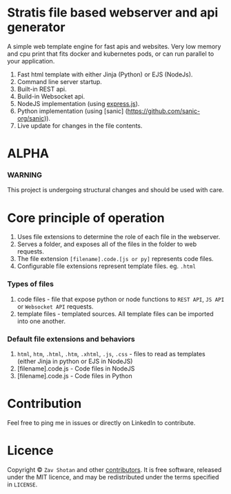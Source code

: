 # Stratis file based webserver and api generator

A simple web template engine for fast apis and websites. Very low memory and cpu print that fits docker and kubernetes pods, or can run parallel to your application.

1. Fast html template with either Jinja (Python) or EJS (NodeJs).
1. Command line server startup.
1. Built-in REST api.
1. Build-in Websocket api.
1. NodeJS implementation (using [express.js](https://expressjs.com/)).
1. Python implementation (using [sanic] (https://github.com/sanic-org/sanic)).
1. Live update for changes in the file contents.

# ALPHA

### WARNING

This project is undergoing structural changes and should be used with care.

# Core principle of operation

1. Uses file extensions to determine the role of each file in the webserver.
1. Serves a folder, and exposes all of the files in the folder to web requests.
1. The file extension `[filename].code.[js or py]` represents code files.
1. Configurable file extensions represent template files. eg. `.html`

### Types of files

1. code files - file that expose python or node functions to `REST API`, `JS API` or `Websocket API` requests.
1. template files - templated sources. All template files can be imported into one another.

### Default file extensions and behaviors

1. `html`, `htm`, `.html`, `.htm`, `.xhtml`, `.js`, `.css` - files to read as templates (either Jinja in python or EJS in NodeJS)
1. [filename].code.js - Code files in NodeJS
1. [filename].code.js - Code files in Python

# Contribution

Feel free to ping me in issues or directly on LinkedIn to contribute.

# Licence

Copyright ©
`Zav Shotan` and other [contributors](https://github.com/LamaAni/postgres-xl-helm/graphs/contributors).
It is free software, released under the MIT licence, and may be redistributed under the terms specified in `LICENSE`.
